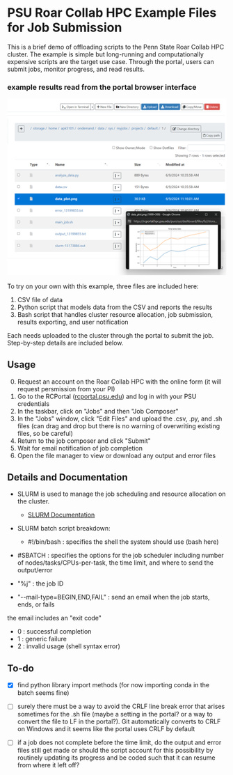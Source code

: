 # PSU Roar Collab HPC Example Files for Job Submission

This is a brief demo of offloading scripts to the Penn State Roar Collab HPC cluster.  The example is simple but long-running and computationally expensive scripts are the target use case.  Through the portal, users can submit jobs, monitor progress, and read results.

### example results read from the portal browser interface

![results](exampleData.png)

To try on your own with this example, three files are included here:

1. CSV file of data
2. Python script that models data from the CSV and reports the results
3. Bash script that handles cluster resource allocation, job submission, results exporting, and user notification

Each needs uploaded to the cluster through the portal to submit the job.  Step-by-step details are included below.

## Usage

0. Request an account on the Roar Collab HPC with the online form (it will request persmission from your PI)
1. Go to the RCPortal ([rcportal.psu.edu](https://rcportal.hpc.psu.edu/pun/sys/dashboard/)) and log in with your PSU credentials
2. In the taskbar, click on "Jobs" and then "Job Composer"
3. In the "Jobs" window, click "Edit Files" and upload the .csv, .py, and .sh files (can drag and drop but there is no warning of overwriting existing files, so be careful)
4. Return to the job composer and click "Submit"
5. Wait for email notification of job completion
6. Open the file manager to view or download any output and error files

## Details and Documentation

- SLURM is used to manage the job scheduling and resource allocation on the cluster.
  - [SLURM Documentation](https://slurm.schedmd.com/documentation.html)

- SLURM batch script breakdown:
  - #!/bin/bash : specifies the shell the system should use (bash here)
- #SBATCH : specifies the options for the job scheduler including number of nodes/tasks/CPUs-per-task, the time limit, and where to send the output/error
- "%j" : the job ID
- "--mail-type=BEGIN,END,FAIL" : send an email when the job starts, ends, or fails

the email includes an "exit code"

- 0 : successful completion
- 1 : generic failure
- 2 : invalid usage (shell syntax error)

## To-do

- [x] find python library import methods (for now importing conda in the batch seems fine)

- [ ] surely there must be a way to avoid the CRLF line break error that arises sometimes for the .sh file (maybe a setting in the portal? or a way to convert the file to LF in the portal?).  Git automatically converts to CRLF on Windows and it seems like the portal uses CRLF by default

- [ ] if a job does not complete before the time limit, do the output and error files still get made or should the script account for this possibility by routinely updating its progress and be coded such that it can resume from where it left off?